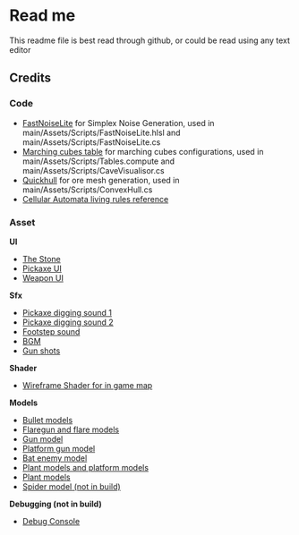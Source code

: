 # Read me
This readme file is best read through github, or could be read using any text editor
## Credits
### Code
* [FastNoiseLite](https://github.com/Auburn/FastNoiseLite/blob/master/HLSL/FastNoiseLite.hlsl) for Simplex Noise Generation, used in main/Assets/Scripts/FastNoiseLite.hlsl and main/Assets/Scripts/FastNoiseLite.cs  
* [Marching cubes table](https://polycoding.net/marching-cubes/part-1/) for marching cubes configurations, used in main/Assets/Scripts/Tables.compute and main/Assets/Scripts/CaveVisualisor.cs  
* [Quickhull](https://github.com/OskarSigvardsson/unity-quickhull) for ore mesh generation, used in main/Assets/Scripts/ConvexHull.cs  
* [Cellular Automata living rules reference](https://softologyblog.wordpress.com/2019/12/28/3d-cellular-automata-3/)

### Asset
**UI**  
* [The Stone](https://assetstore.unity.com/packages/2d/gui/gui-the-stone-116852)
* [Pickaxe UI](https://assetstore.unity.com/packages/2d/gui/icons/animated-loading-icons-47844)
* [Weapon UI](https://assetstore.unity.com/packages/2d/gui/icons/fps-icons-pack-45240)

**Sfx**
* [Pickaxe digging sound 1](https://assetstore.unity.com/packages/audio/sound-fx/foley/earth-materials-sfx-mini-pack-21405)
* [Pickaxe digging sound 2](https://www.unrealengine.com/marketplace/en-US/product/rpg-dungeon-sounds)
* [Footstep sound](https://assetstore.unity.com/packages/audio/sound-fx/classic-footstep-sfx-173668)
* [BGM](https://assetstore.unity.com/packages/audio/music/orchestral/enchanted-world-197452)
* [Gun shots](https://assetstore.unity.com/packages/audio/sound-fx/weapons/weapons-of-choice-free-101807#content)


**Shader**
* [Wireframe Shader for in game map](https://github.com/Chaser324/unity-wireframe)

**Models**
* [Bullet models](https://assetstore.unity.com/packages/vfx/particles/epic-toon-fx-57772)
* [Flaregun and flare models](https://assetstore.unity.com/packages/3d/props/guns/flare-gun-12820)
* [Gun model](https://assetstore.unity.com/packages/3d/props/guns/sample-low-poly-guns-pack-207957)
* [Platform gun model](https://assetstore.unity.com/packages/3d/environments/weapons-pack-free-259025)
* [Bat enemy model](https://sketchfab.com/3d-models/vampire-bat-806dcba0959944f880272512b841a019)
* [Plant models and platform models](https://assetstore.unity.com/packages/3d/environments/dungeons/polygon-dungeons-low-poly-3d-art-by-synty-102677)
* [Plant models](https://assetstore.unity.com/packages/3d/environments/landscapes/free-low-poly-nature-forest-205742)
* [Spider model (not in build)](https://assetstore.unity.com/packages/3d/characters/animals/insects/fantasy-spider-236418)

**Debugging (not in build)**
* [Debug Console](https://assetstore.unity.com/packages/tools/gui/in-game-debug-console-68068)
